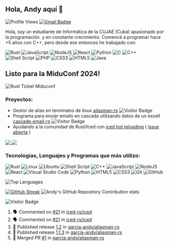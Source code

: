## Hola, Andy aquí 👋

![Profile Views](https://komarev.com/ghpvc/?username=garcia-andy&color=blue)
[![Gmail Badge](https://img.shields.io/badge/-agf030124@gmail.com-c14438?style=flat-square&logo=Gmail&logoColor=white&link=mailto:agf030124@gmail.com)](mailto:agf030124@gmail.com)

Hola, soy un estudiante de Informática de la CUJAE (Cuba) apasionado por la programación. y en constante crecimiento.
Comencé a programar hace +5 años con C++, pero desde ese entonces he trabajado con:

![Rust](https://img.shields.io/badge/rust-%23000000.svg?style=for-the-badge&logo=rust&logoColor=white)
![JavaScript](https://img.shields.io/badge/javascript-%23323330.svg?style=for-the-badge&logo=javascript&logoColor=%23F7DF1E)
![NodeJS](https://img.shields.io/badge/node.js-6DA55F?style=for-the-badge&logo=node.js&logoColor=black)
![React](https://img.shields.io/badge/react-%2320232a.svg?style=for-the-badge&logo=react&logoColor=%2361DAFB)
![Python](https://img.shields.io/badge/python-3670A0?style=for-the-badge&logo=python&logoColor=ffdd54)
![C](https://img.shields.io/badge/c-%2300599C.svg?style=for-the-badge&logo=c&logoColor=white)
![C++](https://img.shields.io/badge/c++-%2300599C.svg?style=for-the-badge&logo=c%2B%2B&logoColor=white)
![Shell Script](https://img.shields.io/badge/shell_script-%23121011.svg?style=for-the-badge&logo=gnu-bash&logoColor=white)
![PHP](https://img.shields.io/badge/php-%23777BB4.svg?style=for-the-badge&logo=php&logoColor=white)
![CSS3](https://img.shields.io/badge/css3-%231572B6.svg?style=for-the-badge&logo=css3&logoColor=white)
![HTML5](https://img.shields.io/badge/html5-%23E34F26.svg?style=for-the-badge&logo=html5&logoColor=white)
![Java](https://img.shields.io/badge/java-%23ED8B00.svg?style=for-the-badge&logo=openjdk&logoColor=white)

## Listo para la MiduConf 2024!
![Rust Ticket Miduconf](https://github.com/garcia-andy/garcia-andy/blob/main/rust-ticket.jpeg?raw=true)

### Proyectos:
- Gestor de alias en terminales de linux [aliasman-rs](https://github.com/garcia-andy/aliasman-rs) ![Visitor Badge](https://visitor-badge.laobi.icu/badge?page_id=garcia-andy.aliasman-rs)
- Programa para enviar emails en cascada utilizando datos de un excell [cascade-email-rs](https://github.com/garcia-andy/cascade-email-rs) ![Visitor Badge](https://visitor-badge.laobi.icu/badge?page_id=garcia-andy.cascade-email-rs)
- Ayudando a la comunidad de Rust/Iced con [iced hot reloading](https://github.com/garcia-andy/iced_tweak) ( [issue abierta](https://github.com/iced-rs/iced/issues/21) )

<a href="https://github.com/garcia-andy/aliasman-rs" target="_blank">
  <img align="center" src="https://github-readme-stats.vercel.app/api/pin/?username=garcia-andy&repo=aliasman-rs&theme=dracula"">
</a>
<a href="https://github.com/garcia-andy/cascade-email-rs" target="_blank">
  <img align="center" src="https://github-readme-stats.vercel.app/api/pin/?username=garcia-andy&repo=cascade-email-rs&theme=dracula"">
</a>

### Tecnologías, Lenguajes y Programas que más utilizo:
![Rust](https://img.shields.io/badge/rust-%23000000.svg?style=for-the-badge&logo=rust&logoColor=white)
![Linux](https://img.shields.io/badge/Linux-FCC624?style=for-the-badge&logo=linux&logoColor=black)
![Ubuntu](https://img.shields.io/badge/Ubuntu-E95420?style=for-the-badge&logo=ubuntu&logoColor=white)
![Shell Script](https://img.shields.io/badge/shell_script-%23121011.svg?style=for-the-badge&logo=gnu-bash&logoColor=white)
![C++](https://img.shields.io/badge/c++-%2300599C.svg?style=for-the-badge&logo=c%2B%2B&logoColor=white)
![JavaScript](https://img.shields.io/badge/javascript-%23323330.svg?style=for-the-badge&logo=javascript&logoColor=%23F7DF1E)
![NodeJS](https://img.shields.io/badge/node.js-6DA55F?style=for-the-badge&logo=node.js&logoColor=black)
![React](https://img.shields.io/badge/react-%2320232a.svg?style=for-the-badge&logo=react&logoColor=%2361DAFB)
![Visual Studio Code](https://img.shields.io/badge/Visual%20Studio%20Code-0078d7.svg?style=for-the-badge&logo=visual-studio-code&logoColor=white)
![Python](https://img.shields.io/badge/python-3670A0?style=for-the-badge&logo=python&logoColor=ffdd54)
![HTML5](https://img.shields.io/badge/-HTML5-E34F26?style=flat-square&logo=html5&logoColor=white)
![CSS3](https://img.shields.io/badge/-CSS3-1572B6?style=flat-square&logo=css3)
![Git](https://img.shields.io/badge/-Git-black?style=flat-square&logo=git)
![GitHub](https://img.shields.io/badge/-GitHub-181717?style=flat-square&logo=github)

![Top Languages](https://github-readme-stats.vercel.app/api/top-langs/?username=garcia-andy&hide=java&theme=dracula)

[![GitHub Streak](https://streak-stats.demolab.com/?user=garcia-andy&theme=dracula)](https://git.io/streak-stats)
![Andy's GitHub Repository Contribution stats](https://github-contributor-stats.vercel.app/api?username=garcia-andy&combine_all_yearly_contributions=true&theme=dracula)

![Visitor Badge](https://visitor-badge.laobi.icu/badge?page_id=garcia-andy.garcia-andy)


<!--START_SECTION:activity-->
1. 🗣 Commented on [#21](https://github.com/iced-rs/iced/issues/21#issuecomment-2336509657) in [iced-rs/iced](https://github.com/iced-rs/iced)
2. 🗣 Commented on [#21](https://github.com/iced-rs/iced/issues/21#issuecomment-2329523633) in [iced-rs/iced](https://github.com/iced-rs/iced)
3. 🚀 Published release [1.2](https://github.com/garcia-andy/aliasman-rs/releases/tag/1.2) in [garcia-andy/aliasman-rs](https://github.com/garcia-andy/aliasman-rs)
4. 🚀 Published release [1.1.3](https://github.com/garcia-andy/aliasman-rs/releases/tag/1.1.3) in [garcia-andy/aliasman-rs](https://github.com/garcia-andy/aliasman-rs)
5. 🎉 Merged PR [#1](https://github.com/garcia-andy/aliasman-rs/pull/1) in [garcia-andy/aliasman-rs](https://github.com/garcia-andy/aliasman-rs)
<!--END_SECTION:activity-->
